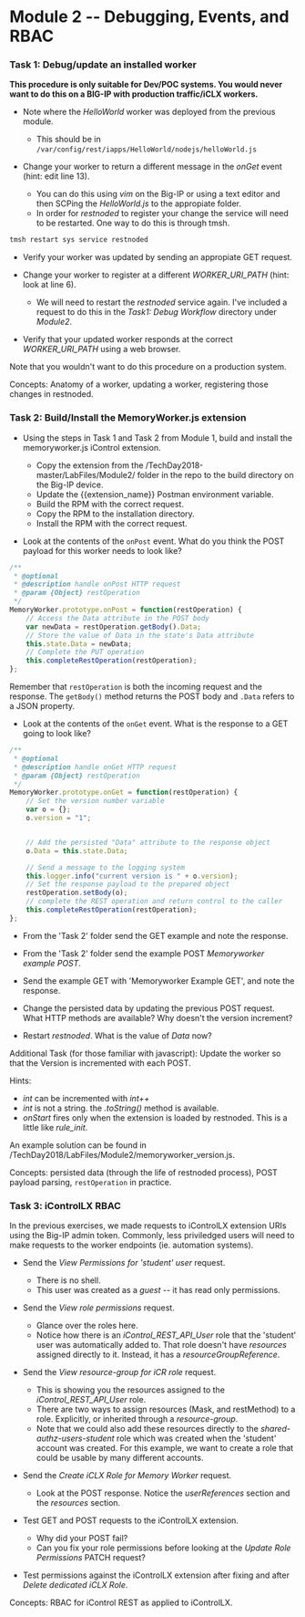 # Module 2 -- Debugging, Events, and RBAC #
### Task 1: Debug/update an installed worker
__This procedure is only suitable for Dev/POC systems. You would never want to do this on a BIG-IP with production traffic/iCLX workers.__

* Note where the _HelloWorld_ worker was deployed from the previous module. 
    * This should be in ```/var/config/rest/iapps/HelloWorld/nodejs/helloWorld.js```

* Change your worker to return a different message in the _onGet_ event (hint: edit line 13). 
    * You can do this using _vim_ on the Big-IP or using a text editor and then SCPing the _HelloWorld.js_ to the appropiate folder.
    * In order for _restnoded_ to register your change the service will need to be restarted. One way to do this is through tmsh.
    
```bash 
tmsh restart sys service restnoded
```
* Verify your worker was updated by sending an appropiate GET request.

* Change your worker to register at a different *WORKER_URI_PATH* (hint: look at line 6).
    * We will need to restart the _restnoded_ service again. I've included a request to do this in the _Task1: Debug Workflow_ directory under _Module2_. 

* Verify that your updated worker responds at the correct _WORKER_URI_PATH_ using a web browser.

Note that you wouldn't want to do this procedure on a production system.

Concepts: Anatomy of a worker, updating a worker, registering those changes in restnoded.



### Task 2: Build/Install the MemoryWorker.js extension
* Using the steps in Task 1 and Task 2 from Module 1, build and install the memoryworker.js iControl extension. 
  * Copy the extension from the /TechDay2018-master/LabFiles/Module2/ folder in the repo to the build directory on the Big-IP device.
  * Update the {{extension_name}} Postman environment variable.
  * Build the RPM with the correct request.
  * Copy the RPM to the installation directory.
  * Install the RPM with the correct request.
 
* Look at the contents of the ```onPost``` event. What do you think the POST payload for this worker needs to look like?
  
```javascript
/**
 * @optional
 * @description handle onPost HTTP request
 * @param {Object} restOperation
 */
MemoryWorker.prototype.onPost = function(restOperation) {
    // Access the Data attribute in the POST body
    var newData = restOperation.getBody().Data;
    // Store the value of Data in the state's Data attribute
    this.state.Data = newData;
    // Complete the PUT operation
    this.completeRestOperation(restOperation);
};
```
Remember that ```restOperation``` is both the incoming request and the response. The ```getBody()``` method returns the POST body and ```.Data``` refers to a JSON property.

* Look at the contents of the ```onGet``` event. What is the response to a GET going to look like?

```javascript
/**
 * @optional
 * @description handle onGet HTTP request
 * @param {Object} restOperation
 */
MemoryWorker.prototype.onGet = function(restOperation) {
    // Set the version number variable
    var o = {};
    o.version = "1";


    // Add the persisted "Data" attribute to the response object
    o.Data = this.state.Data;

    // Send a message to the logging system
    this.logger.info("current version is " + o.version);
    // Set the response payload to the prepared object
    restOperation.setBody(o);
    // complete the REST operation and return control to the caller
    this.completeRestOperation(restOperation);
};
```
* From the 'Task 2' folder send the GET example and note the response.
* From the 'Task 2' folder send the example POST _Memoryworker example POST_.
* Send the example GET with 'Memoryworker Example GET', and note the response.
* Change the persisted data by updating the previous POST request. What HTTP methods are available? Why doesn't the version increment? 

* Restart _restnoded_. What is the value of _Data_ now?

Additional Task (for those familiar with javascript): Update the worker so that the Version is incremented with each POST.

Hints:
* _int_ can be incremented with _int++_
* _int_ is not a string. the _.toString()_ method is available.
* _onStart_ fires only when the extension is loaded by restnoded. This is a little like _rule_init_.

An example solution can be found in /TechDay2018/LabFiles/Module2/memoryworker_version.js.

Concepts: persisted data (through the life of restnoded process), POST payload parsing, ```restOperation``` in practice.


### Task 3: iControlLX RBAC 

In the previous exercises, we made requests to iControlLX extension URIs using the Big-IP admin token. Commonly, less priviledged users will need to make requests to the worker endpoints (ie. automation systems).

* Send the _View Permissions for 'student' user_ request.
    * There is no shell. 
    * This user was created as a _guest_ -- it has read only permissions.

* Send the _View role permissions_ request. 
    * Glance over the roles here.
    * Notice how there is an _iControl_REST_API_User_ role that the 'student' user was automatically added to. That role doesn't have _resources_ assigned directly to it. Instead, it has a _resourceGroupReference_.
    
* Send the _View resource-group for iCR role_ request. 
    * This is showing you the resources assigned to the _iControl_REST_API_User_ role.
    * There are two ways to assign resources (Mask, and restMethod) to a role. Explicitly, or inherited through a _resource-group_. 
    * Note that we could also add these resources directly to the _shared-authz-users-student_ role which was created when the 'student' account was created. For this example, we want to create a role that could be usable by many different accounts. 
    
* Send the _Create iCLX Role for Memory Worker_ request.
    * Look at the POST response. Notice the _userReferences_ section and the _resources_ section.

* Test GET and POST requests to the iControlLX extension. 
    * Why did your POST fail?
    * Can you fix your role permissions before looking at the _Update Role Permissions_ PATCH request?

* Test permissions against the iControlLX extension after fixing and after _Delete dedicated iCLX Role_.

Concepts: RBAC for iControl REST as applied to iControlLX.
